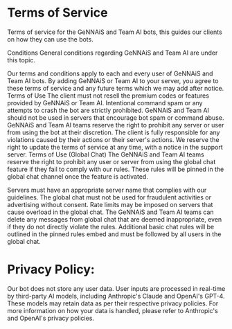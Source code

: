 
# Terms of Service
Terms of service for the GeNNAiS and Team AI bots, this guides our clients on how they can use the bots.

Conditions
General conditions regarding GeNNAiS and Team AI are under this topic.

Our terms and conditions apply to each and every user of GeNNAiS and Team AI bots.
By adding GeNNAiS or Team AI to your server, you agree to these terms of service and any future terms which we may add after notice.
Terms of Use
The client must not resell the premium codes or features provided by GeNNAiS or Team AI.
Intentional command spam or any attempts to crash the bot are strictly prohibited.
GeNNAiS and Team AI should not be used in servers that encourage bot spam or command abuse.
GeNNAiS and Team AI teams reserve the right to prohibit any server or user from using the bot at their discretion.
The client is fully responsible for any violations caused by their actions or their server's actions.
We reserve the right to update the terms of service at any time, with a notice in the support server.
Terms of Use (Global Chat)
The GeNNAiS and Team AI teams reserve the right to prohibit any user or server from using the global chat feature if they fail to comply with our rules. These rules will be pinned in the global chat channel once the feature is activated.

Servers must have an appropriate server name that complies with our guidelines.
The global chat must not be used for fraudulent activities or advertising without consent.
Rate limits may be imposed on servers that cause overload in the global chat.
The GeNNAiS and Team AI teams can delete any messages from global chat that are deemed inappropriate, even if they do not directly violate the rules.
Additional basic chat rules will be outlined in the pinned rules embed and must be followed by all users in the global chat.

#
# Privacy Policy:
Our bot does not store any user data. User inputs are processed in real-time by third-party AI models, including Anthropic's Claude and OpenAI's GPT-4. These models may retain data as per their respective privacy policies. For more information on how your data is handled, please refer to Anthropic's and OpenAI's privacy policies.
